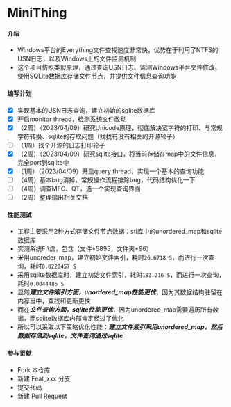 # MiniThing

#### 介绍
- Windows平台的Everything文件查找速度非常快，优势在于利用了NTFS的USN日志，以及Windows上的文件监测机制
- 这个项目仿照类似原理，通过查询USN日志、监测Windows平台文件修改、使用SQLite数据库存储文件节点，并提供文件信息查询功能

#### 编写计划
- [x] 实现基本的USN日志查询，建立初始的sqlite数据库
- [x] 开启monitor thread，检测系统文件改动
- [x] （2周）（2023/04/09）研究Unicode原理，彻底解决宽字符的打印、与常规字符转换、sqlite的存取问题（找找有没有相关的开源轮子）
- [ ] （1周）找个开源的日志打印轮子
- [x] （2周）（2023/04/09）研究sqlite接口，将当前存储在map中的文件信息，完全port到sqlite中
- [x] （1周）（2023/04/09）开启query thread，实现一个基本的查询功能
- [ ] （4周）基本bug清掉，常规操作流程排除bug，代码结构优化一下
- [ ] （4周）调查MFC、QT，选一个实现查询界面
- [ ] （2周）整理输出相关文档

#### 性能测试
- 工程主要采用2种方式存储文件节点数据：stl库中的unordered_map和sqlite数据库
- 实测系统F:\盘，包含（文件\*5895，文件夹\*96）
- 采用unoreder_map，建立初始文件索引，耗时`26.6718 S`，而进行一次查询，耗时`0.0220457 S`
- 采用sqlite数据库时，建立初始文件索引，耗时`183.216 S`，而进行一次查询，耗时`0.0044486 S`
- 显然***建立文件索引方面，unordered_map性能更优***，因为其数据结构驻留在内存当中，查找和更新更快
- 而在***文件查询方面，sqlite性能更优***，因为unordered_map需要遍历所有数据，而sqlite数据库内部肯定经过了优化
- 所以可以采取以下策略优化性能：***建立文件索引采用unordered_map，然后数据存储到sqlite，文件查询通过sqlite***

#### 参与贡献
- Fork 本仓库
- 新建 Feat_xxx 分支
- 提交代码
- 新建 Pull Request
